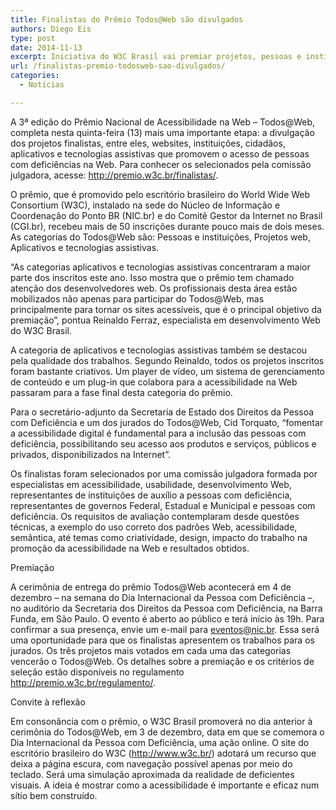 ```yaml
---
title: Finalistas do Prêmio Todos@Web são divulgados
authors: Diego Eis
type: post
date: 2014-11-13
excerpt: Iniciativa do W3C Brasil vai premiar projetos, pessoas e instituições que promovem a acessibilidade na Web
url: /finalistas-premio-todosweb-sao-divulgados/
categories:
  - Notícias

---
```

A 3ª edição do Prêmio Nacional de Acessibilidade na Web – Todos@Web, completa nesta quinta-feira (13) mais uma importante etapa: a divulgação dos projetos finalistas, entre eles, websites, instituições, cidadãos, aplicativos e tecnologias assistivas que promovem o acesso de pessoas com deficiências na Web. Para conhecer os selecionados pela comissão julgadora, acesse: http://premio.w3c.br/finalistas/.

O prêmio, que é promovido pelo escritório brasileiro do World Wide Web Consortium (W3C), instalado na sede do Núcleo de Informação e Coordenação do Ponto BR (NIC.br) e do Comitê Gestor da Internet no Brasil (CGI.br), recebeu mais de 50 inscrições durante pouco mais de dois meses. As categorias do Todos@Web são: Pessoas e instituições, Projetos web, Aplicativos e tecnologias assistivas.

&#8220;As categorias aplicativos e tecnologias assistivas concentraram a maior parte dos inscritos este ano. Isso mostra que o prêmio tem chamado atenção dos desenvolvedores web. Os profissionais desta área estão mobilizados não apenas para participar do Todos@Web, mas principalmente para tornar os sites acessíveis, que é o principal objetivo da premiação”, pontua Reinaldo Ferraz, especialista em desenvolvimento Web do W3C Brasil. 

A categoria de aplicativos e tecnologias assistivas também se destacou pela qualidade dos trabalhos. Segundo Reinaldo, todos os projetos inscritos foram bastante criativos. Um player de vídeo, um sistema de gerenciamento de conteúdo e um plug-in que colabora para a acessibilidade na Web passaram para a fase final desta categoria do prêmio.

Para o secretário-adjunto da Secretaria de Estado dos Direitos da Pessoa com Deficiência e um dos jurados do Todos@Web, Cid Torquato, &#8220;fomentar a acessibilidade digital é fundamental para a inclusão das pessoas com deficiência, possibilitando seu acesso aos produtos e serviços, públicos e privados, disponibilizados na Internet&#8221;.

Os finalistas foram selecionados por uma comissão julgadora formada por especialistas em acessibilidade, usabilidade, desenvolvimento Web, representantes de instituições de auxílio a pessoas com deficiência, representantes de governos Federal, Estadual e Municipal e pessoas com deficiência. Os requisitos de avaliação contemplaram desde questões técnicas, a exemplo do uso correto dos padrões Web, acessibilidade, semântica, até temas como criatividade, design, impacto do trabalho na promoção da acessibilidade na Web e resultados obtidos.

Premiação

A cerimônia de entrega do prêmio Todos@Web acontecerá em 4 de dezembro – na semana do Dia Internacional da Pessoa com Deficiência –, no auditório da Secretaria dos Direitos da Pessoa com Deficiência, na Barra Funda, em São Paulo. O evento é aberto ao público e terá início às 19h. Para confirmar a sua presença, envie um e-mail para eventos@nic.br. Essa será uma oportunidade para que os finalistas apresentem os trabalhos para os jurados. Os três projetos mais votados em cada uma das categorias vencerão o Todos@Web. Os detalhes sobre a premiação e os critérios de seleção estão disponíveis no regulamento http://premio.w3c.br/regulamento/.

Convite à reflexão

Em consonância com o prêmio, o W3C Brasil promoverá no dia anterior à cerimônia do Todos@Web, em 3 de dezembro, data em que se comemora o Dia Internacional da Pessoa com Deficiência, uma ação online. O site do escritório brasileiro do W3C (http://www.w3c.br/) adotará um recurso que deixa a página escura, com navegação possível apenas por meio do teclado. Será uma simulação aproximada da realidade de deficientes visuais. A ideia é mostrar como a acessibilidade é importante e eficaz num sítio bem construído.